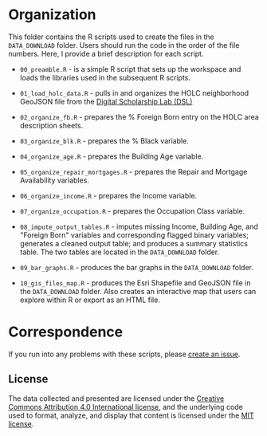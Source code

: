 # Organization
This folder contains the R scripts used to create the files in the `DATA_DOWNLOAD` folder. Users should run the code in the order of the file numbers. Here, I provide a brief description for each script.

- `00_preamble.R` - is a simple R script that sets up the workspace and loads the libraries used in the subsequent R scripts.

- `01_load_holc_data.R` - pulls in and organizes the HOLC neighborhood GeoJSON file from the [Digital Scholarship Lab (DSL)](https://dsl.richmond.edu/panorama/redlining/#loc=4/41.218/-97.194&text=downloads)

- `02_organize_fb.R` - prepares the % Foreign Born entry on the HOLC area description sheets.

- `03_organize_blk.R` - prepares the % Black variable.

- `04_organize_age.R` - prepares the Building Age variable.

- `05_organize_repair_mortgages.R` - prepares the Repair and Mortgage Availability variables.

- `06_organize_income.R` - prepares the Income variable.

- `07_organize_occupation.R` - prepares the Occupation Class variable.

- `08_impute_output_tables.R` - imputes missing Income, Building Age, and "Foreign Born" variables and corresponding flagged binary variables; generates a cleaned output table; and produces a summary statistics table. The two tables are located in the `DATA_DOWNLOAD` folder.

- `09_bar_graphs.R` - produces the bar graphs in the `DATA_DOWNLOAD` folder.

- `10_gis_files_map.R` - produces the Esri Shapefile and GeoJSON file in the `DATA_DOWNLOAD` folder. Also creates an interactive map that users can explore within R or export as an HTML file.


# Correspondence
If you run into any problems with these scripts, please [create an issue](https://github.com/[removed]/HHUUD10/issues).

## License
The data collected and presented are licensed under the [Creative Commons Attribution 4.0 International license](https://creativecommons.org/licenses/by/4.0/), and the underlying code used to format, analyze, and display that content is licensed under the [MIT license](http://opensource.org/licenses/mit-license.php).
